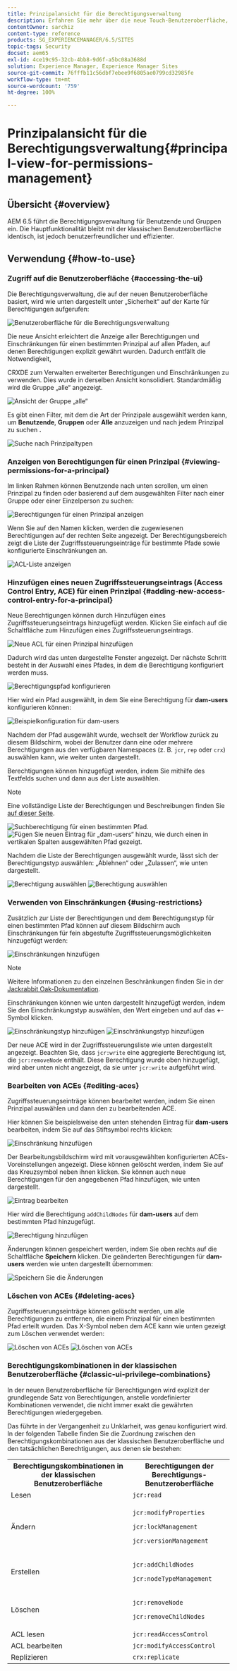```yaml
---
title: Prinzipalansicht für die Berechtigungsverwaltung
description: Erfahren Sie mehr über die neue Touch-Benutzeroberfläche, die die Berechtigungsverwaltung erleichtert.
contentOwner: sarchiz
content-type: reference
products: SG_EXPERIENCEMANAGER/6.5/SITES
topic-tags: Security
docset: aem65
exl-id: 4ce19c95-32cb-4bb8-9d6f-a5bc08a3688d
solution: Experience Manager, Experience Manager Sites
source-git-commit: 76fffb11c56dbf7ebee9f6805ae0799cd32985fe
workflow-type: tm+mt
source-wordcount: '759'
ht-degree: 100%

---
```



# Prinzipalansicht für die Berechtigungsverwaltung{#principal-view-for-permissions-management}

## Übersicht {#overview}

AEM 6.5 führt die Berechtigungsverwaltung für Benutzende und Gruppen ein. Die Hauptfunktionalität bleibt mit der klassischen Benutzeroberfläche identisch, ist jedoch benutzerfreundlicher und effizienter.

## Verwendung {#how-to-use}

### Zugriff auf die Benutzeroberfläche {#accessing-the-ui}

Die Berechtigungsverwaltung, die auf der neuen Benutzeroberfläche basiert, wird wie unten dargestellt unter „Sicherheit“ auf der Karte für Berechtigungen aufgerufen:

![Benutzeroberfläche für die Berechtigungsverwaltung](assets/screen_shot_2019-03-17at63333pm.png)

Die neue Ansicht erleichtert die Anzeige aller Berechtigungen und Einschränkungen für einen bestimmten Prinzipal auf allen Pfaden, auf denen Berechtigungen explizit gewährt wurden. Dadurch entfällt die Notwendigkeit,

CRXDE zum Verwalten erweiterter Berechtigungen und Einschränkungen zu verwenden. Dies wurde in derselben Ansicht konsolidiert. Standardmäßig wird die Gruppe „alle“ angezeigt.

![Ansicht der Gruppe „alle“](assets/unu-1.png)

Es gibt einen Filter, mit dem die Art der Prinzipale ausgewählt werden kann, um **Benutzende**, **Gruppen** oder **Alle** anzuzeigen und nach jedem Prinzipal zu suchen **.**

![Suche nach Prinzipaltypen](assets/image2019-3-20_23-52-51.png)

### Anzeigen von Berechtigungen für einen Prinzipal {#viewing-permissions-for-a-principal}

Im linken Rahmen können Benutzende nach unten scrollen, um einen Prinzipal zu finden oder basierend auf dem ausgewählten Filter nach einer Gruppe oder einer Einzelperson zu suchen:

![Berechtigungen für einen Prinzipal anzeigen](assets/doi-1.png)

Wenn Sie auf den Namen klicken, werden die zugewiesenen Berechtigungen auf der rechten Seite angezeigt. Der Berechtigungsbereich zeigt die Liste der Zugriffssteuerungseinträge für bestimmte Pfade sowie konfigurierte Einschränkungen an.

![ACL-Liste anzeigen](assets/trei-1.png)

### Hinzufügen eines neuen Zugriffssteuerungseintrags (Access Control Entry, ACE) für einen Prinzipal {#adding-new-access-control-entry-for-a-principal}

Neue Berechtigungen können durch Hinzufügen eines Zugriffssteuerungseintrags hinzugefügt werden. Klicken Sie einfach auf die Schaltfläche zum Hinzufügen eines Zugriffssteuerungseintrags.

![Neue ACL für einen Prinzipal hinzufügen](assets/patru.png)

Dadurch wird das unten dargestellte Fenster angezeigt. Der nächste Schritt besteht in der Auswahl eines Pfades, in dem die Berechtigung konfiguriert werden muss.

![Berechtigungspfad konfigurieren](assets/cinci-1.png)

Hier wird ein Pfad ausgewählt, in dem Sie eine Berechtigung für **dam-users** konfigurieren können:

![Beispielkonfiguration für dam-users](assets/sase-1.png)

Nachdem der Pfad ausgewählt wurde, wechselt der Workflow zurück zu diesem Bildschirm, wobei der Benutzer dann eine oder mehrere Berechtigungen aus den verfügbaren Namespaces (z. B. `jcr`, `rep` oder `crx`) auswählen kann, wie weiter unten dargestellt.

Berechtigungen können hinzugefügt werden, indem Sie mithilfe des Textfelds suchen und dann aus der Liste auswählen.

>[!NOTE]
>
>Eine vollständige Liste der Berechtigungen und Beschreibungen finden Sie [auf dieser Seite](/help/sites-administering/user-group-ac-admin.md#access-right-management).

![Suchberechtigung für einen bestimmten Pfad.](assets/image2019-3-21_0-5-47.png) ![Fügen Sie neuen Eintrag für „dam-users“ hinzu, wie durch einen in vertikalen Spalten ausgewählten Pfad gezeigt.](assets/image2019-3-21_0-6-53.png)

Nachdem die Liste der Berechtigungen ausgewählt wurde, lässt sich der Berechtigungstyp auswählen: „Ablehnen“ oder „Zulassen“, wie unten dargestellt.

![Berechtigung auswählen](assets/screen_shot_2019-03-17at63938pm.png) ![Berechtigung auswählen](assets/screen_shot_2019-03-17at63947pm.png)

### Verwenden von Einschränkungen {#using-restrictions}

Zusätzlich zur Liste der Berechtigungen und dem Berechtigungstyp für einen bestimmten Pfad können auf diesem Bildschirm auch Einschränkungen für fein abgestufte Zugriffssteuerungsmöglichkeiten hinzugefügt werden:

![Einschränkungen hinzufügen](assets/image2019-3-21_1-4-14.png)

>[!NOTE]
>
>Weitere Informationen zu den einzelnen Beschränkungen finden Sie in der [Jackrabbit Oak-Dokumentation](https://jackrabbit.apache.org/oak/docs/security/authorization/restriction.html).

Einschränkungen können wie unten dargestellt hinzugefügt werden, indem Sie den Einschränkungstyp auswählen, den Wert eingeben und auf das **+**-Symbol klicken.

![Einschränkungstyp hinzufügen](assets/sapte-1.png) ![Einschränkungstyp hinzufügen](assets/opt-1.png)

Der neue ACE wird in der Zugriffssteuerungsliste wie unten dargestellt angezeigt. Beachten Sie, dass `jcr:write` eine aggregierte Berechtigung ist, die `jcr:removeNode` enthält. Diese Berechtigung wurde oben hinzugefügt, wird aber unten nicht angezeigt, da sie unter `jcr:write` aufgeführt wird.

### Bearbeiten von ACEs {#editing-aces}

Zugriffssteuerungseinträge können bearbeitet werden, indem Sie einen Prinzipal auswählen und dann den zu bearbeitenden ACE.

Hier können Sie beispielsweise den unten stehenden Eintrag für **dam-users** bearbeiten, indem Sie auf das Stiftsymbol rechts klicken:

![Einschränkung hinzufügen](assets/image2019-3-21_0-35-39.png)

Der Bearbeitungsbildschirm wird mit vorausgewählten konfigurierten ACEs-Voreinstellungen angezeigt. Diese können gelöscht werden, indem Sie auf das Kreuzsymbol neben ihnen klicken. Sie können auch neue Berechtigungen für den angegebenen Pfad hinzufügen, wie unten dargestellt.

![Eintrag bearbeiten](assets/noua-1.png)

Hier wird die Berechtigung `addChildNodes` für **dam-users** auf dem bestimmten Pfad hinzugefügt.

![Berechtigung hinzufügen](assets/image2019-3-21_0-45-35.png)

Änderungen können gespeichert werden, indem Sie oben rechts auf die Schaltfläche **Speichern** klicken. Die geänderten Berechtigungen für **dam-users** werden wie unten dargestellt übernommen:

![Speichern Sie die Änderungen](assets/zece-1.png)

### Löschen von ACEs {#deleting-aces}

Zugriffssteuerungseinträge können gelöscht werden, um alle Berechtigungen zu entfernen, die einem Prinzipal für einen bestimmten Pfad erteilt wurden. Das X-Symbol neben dem ACE kann wie unten gezeigt zum Löschen verwendet werden:

![Löschen von ACEs](assets/image2019-3-21_0-53-19.png) ![Löschen von ACEs](assets/unspe.png)

### Berechtigungskombinationen in der klassischen Benutzeroberfläche {#classic-ui-privilege-combinations}

In der neuen Benutzeroberfläche für Berechtigungen wird explizit der grundlegende Satz von Berechtigungen, anstelle vordefinierter Kombinationen verwendet, die nicht immer exakt die gewährten Berechtigungen wiedergegeben.

Das führte in der Vergangenheit zu Unklarheit, was genau konfiguriert wird. In der folgenden Tabelle finden Sie die Zuordnung zwischen den Berechtigungskombinationen aus der klassischen Benutzeroberfläche und den tatsächlichen Berechtigungen, aus denen sie bestehen:

<table>
 <tbody>
  <tr>
   <th>Berechtigungskombinationen in der klassischen Benutzeroberfläche</th>
   <th>Berechtigungen der Berechtigungs-Benutzeroberfläche</th>
  </tr>
  <tr>
   <td>Lesen</td>
   <td><code>jcr:read</code></td>
  </tr>
  <tr>
   <td>Ändern</td>
   <td><p><code>jcr:modifyProperties</code></p> <p><code>jcr:lockManagement</code></p> <p><code>jcr:versionManagement</code></p> </td>
  </tr>
  <tr>
   <td>Erstellen</td>
   <td><p><code>jcr:addChildNodes</code></p> <p><code>jcr:nodeTypeManagement</code></p> </td>
  </tr>
  <tr>
   <td>Löschen</td>
   <td><p><code>jcr:removeNode</code></p> <p><code>jcr:removeChildNodes</code></p> </td>
  </tr>
  <tr>
   <td>ACL lesen</td>
   <td><code>jcr:readAccessControl</code></td>
  </tr>
  <tr>
   <td>ACL bearbeiten</td>
   <td><code>jcr:modifyAccessControl</code></td>
  </tr>
  <tr>
   <td>Replizieren</td>
   <td><code>crx:replicate</code></td>
  </tr>
 </tbody>
</table>
